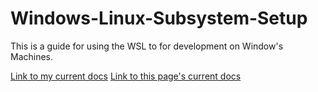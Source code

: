 # Windows-Linux-Subsystem-Setup
This is a guide for using the WSL to for development on Window's Machines.


[Link to my current docs](https://gist.github.com/michaeltreat/a1906898ede3cac7b833c4a2afdc58c4)
[Link to this page's current docs](./readmes/preface.md) 
